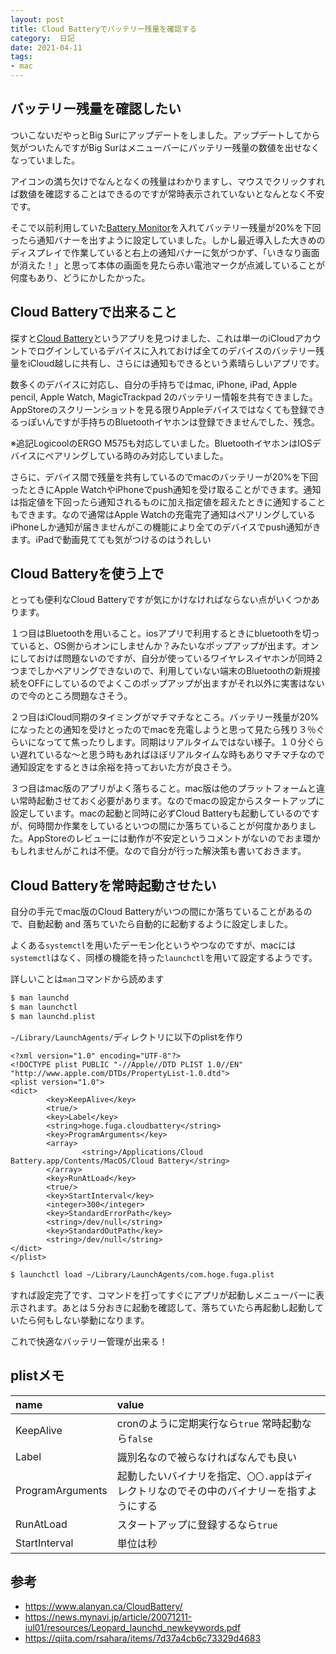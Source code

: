```yaml
---
layout: post
title: Cloud Batteryでバッテリー残量を確認する
category:  日記
date: 2021-04-11
tags:
- mac
---
```


## バッテリー残量を確認したい

ついこないだやっとBig Surにアップデートをしました。アップデートしてから気がついたんですがBig Surはメニューバーにバッテリー残量の数値を出せなくなっていました。

アイコンの満ち欠けでなんとなくの残量はわかりますし、マウスでクリックすれば数値を確認することはできるのですが常時表示されていないとなんとなく不安です。

そこで以前利用していた[Battery Monitor](https://apps.apple.com/jp/app/battery-monitor-health-info/id836505650)を入れてバッテリー残量が20%を下回ったら通知バナーを出すように設定していました。しかし最近導入した大きめのディスプレイで作業していると右上の通知バナーに気がつかず、「いきなり画面が消えた！」と思って本体の画面を見たら赤い電池マークが点滅していることが何度もあり、どうにかしたかった。

## Cloud Batteryで出来ること

探すと[Cloud Battery](https://apps.apple.com/jp/app/cloud-battery/id1481005137)というアプリを見つけました、これは単一のiCloudアカウントでログインしているデバイスに入れておけば全てのデバイスのバッテリー残量をiCloud越しに共有し、さらには通知もできるという素晴らしいアプリです。

数多くのデバイスに対応し、自分の手持ちではmac, iPhone, iPad, Apple pencil, Apple Watch, MagicTrackpad 2のバッテリー情報を共有できました。AppStoreのスクリーンショットを見る限りAppleデバイスではなくても登録できるっぽいんですが手持ちのBluetoothイヤホンは登録できませんでした、残念。

※追記LogicoolのERGO M575も対応していました。BluetoothイヤホンはIOSデバイスにペアリングしている時のみ対応していました。

さらに、デバイス間で残量を共有しているのでmacのバッテリーが20%を下回ったときにApple WatchやiPhoneでpush通知を受け取ることができます。通知は指定値を下回ったら通知されるものに加え指定値を超えたときに通知することもできます。なので通常はApple Watchの充電完了通知はペアリングしているiPhoneしか通知が届きませんがこの機能により全てのデバイスでpush通知がきます。iPadで動画見てても気がつけるのはうれしい

## Cloud Batteryを使う上で

とっても便利なCloud Batteryですが気にかけなければならない点がいくつかあります。

１つ目はBluetoothを用いること。iosアプリで利用するときにbluetoothを切っていると、OS側からオンにしませんか？みたいなポップアップが出ます。オンにしておけば問題ないのですが、自分が使っているワイヤレスイヤホンが同時２つまでしかペアリングできないので、利用していない端末のBluetoothの新規接続をOFFにしているのでよくこのポップアップが出ますがそれ以外に実害はないので今のところ問題なさそう。

２つ目はiCloud同期のタイミングがマチマチなところ。バッテリー残量が20%になったとの通知を受けとったのでmacを充電しようと思って見たら残り３％ぐらいになってて焦ったりします。同期はリアルタイムではない様子。１０分ぐらい遅れているな〜と思う時もあればほぼリアルタイムな時もありマチマチなので通知設定をするときは余裕を持っておいた方が良さそう。

３つ目はmac版のアプリがよく落ちること。mac版は他のプラットフォームと違い常時起動させておく必要があります。なのでmacの設定からスタートアップに設定しています。macの起動と同時に必ずCloud Batteryも起動しているのですが、何時間か作業をしているといつの間にか落ちていることが何度かありました。AppStoreのレビューには動作が不安定というコメントがないのでおま環かもしれませんがこれは不便。なので自分が行った解決策も書いておきます。

## Cloud Batteryを常時起動させたい

自分の手元でmac版のCloud Batteryがいつの間にか落ちていることがあるので、自動起動 and 落ちていたら自動的に起動するように設定しました。

よくある`systemctl`を用いたデーモン化というやつなのですが、macには`systemctl`はなく、同様の機能を持った`launchctl`を用いて設定するようです。

詳しいことは`man`コマンドから読めます
```bash
$ man launchd
$ man launchctl
$ man launchd.plist
```

`~/Library/LaunchAgents/`ディレクトリに以下のplistを作り

```xml:title=/Users/{user_name}/Library/LaunchAgents/hoge.fuga.plist
<?xml version="1.0" encoding="UTF-8"?>
<!DOCTYPE plist PUBLIC "-//Apple//DTD PLIST 1.0//EN" "http://www.apple.com/DTDs/PropertyList-1.0.dtd">
<plist version="1.0">
<dict>
        <key>KeepAlive</key>
        <true/>
        <key>Label</key>
        <string>hoge.fuga.cloudbattery</string>
        <key>ProgramArguments</key>
        <array>
                <string>/Applications/Cloud Battery.app/Contents/MacOS/Cloud Battery</string>
        </array>
        <key>RunAtLoad</key>
        <true/>
        <key>StartInterval</key>
        <integer>300</integer>
        <key>StandardErrorPath</key>
        <string>/dev/null</string>
        <key>StandardOutPath</key>
        <string>/dev/null</string>
</dict>
</plist>
```

```bash
$ launchctl load ~/Library/LaunchAgents/com.hoge.fuga.plist
```

すれば設定完了です、コマンドを打ってすぐにアプリが起動しメニューバーに表示されます。あとは５分おきに起動を確認して、落ちていたら再起動し起動していたら何もしない挙動になります。

これで快適なバッテリー管理が出来る！

## plistメモ
| name             | value                                                                                        |
| :-------------   | :-------------                                                                               |
| KeepAlive        | cronのように定期実行なら`true` 常時起動なら`false`                                           |
| Label            | 識別名なので被らなければなんでも良い                                                         |
| ProgramArguments | 起動したいバイナリを指定、`〇〇.app`はディレクトリなのでその中のバイナリーを指すようにする |
| RunAtLoad        | スタートアップに登録するなら`true`                                                           |
| StartInterval    | 単位は秒                                                                                     |


## 参考
- https://www.alanyan.ca/CloudBattery/
- https://news.mynavi.jp/article/20071211-iul01/resources/Leopard_launchd_newkeywords.pdf
- https://qiita.com/rsahara/items/7d37a4cb6c73329d4683
